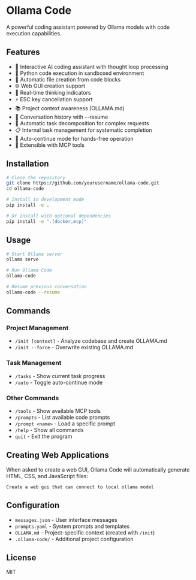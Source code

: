 # Ollama Code

A powerful coding assistant powered by Ollama models with code execution capabilities.

## Features

- 🤖 Interactive AI coding assistant with thought loop processing
- 🐍 Python code execution in sandboxed environment
- 📄 Automatic file creation from code blocks
- 🌐 Web GUI creation support
- 💭 Real-time thinking indicators
- ⚡ ESC key cancellation support
- 📚 Project context awareness (OLLAMA.md)
- 🔄 Conversation history with --resume
- 🧠 Automatic task decomposition for complex requests
- 📋 Internal task management for systematic completion
- 🚀 Auto-continue mode for hands-free operation
- 🔧 Extensible with MCP tools

## Installation

```bash
# Clone the repository
git clone https://github.com/yourusername/ollama-code.git
cd ollama-code

# Install in development mode
pip install -e .

# Or install with optional dependencies
pip install -e ".[docker,mcp]"
```

## Usage

```bash
# Start Ollama server
ollama serve

# Run Ollama Code
ollama-code

# Resume previous conversation
ollama-code --resume
```

## Commands

### Project Management
- `/init [context]` - Analyze codebase and create OLLAMA.md
- `/init --force` - Overwrite existing OLLAMA.md

### Task Management
- `/tasks` - Show current task progress
- `/auto` - Toggle auto-continue mode

### Other Commands
- `/tools` - Show available MCP tools
- `/prompts` - List available code prompts
- `/prompt <name>` - Load a specific prompt
- `/help` - Show all commands
- `quit` - Exit the program

## Creating Web Applications

When asked to create a web GUI, Ollama Code will automatically generate HTML, CSS, and JavaScript files:

```
Create a web gui that can connect to local ollama model
```

## Configuration

- `messages.json` - User interface messages
- `prompts.yaml` - System prompts and templates
- `OLLAMA.md` - Project-specific context (created with `/init`)
- `.ollama-code/` - Additional project configuration

## License

MIT
